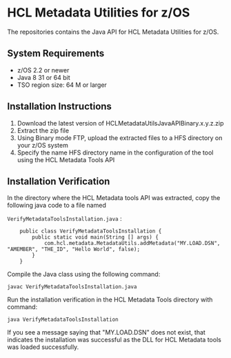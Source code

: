 HCL Metadata Utilities for z/OS
=======================================

The repositories contains the Java API for HCL Metadata Utilities for z/OS.

System Requirements
---------------------------
- z/OS 2.2 or newer
- Java 8 31 or 64 bit
- TSO region size: 64 M or larger

Installation Instructions
-----------------------------

1) Download the latest version of HCLMetadataUtilsJavaAPIBinary.x.y.z.zip
2) Extract the zip file
3) Using Binary mode FTP, upload the extracted files to a HFS directory on your z/OS system
4) Specify the name HFS directory name in the configuration of the tool using the HCL Metadata Tools API

Installation Verification
---------------------------

In the directory where the HCL Metadata tools API was extracted, copy the following java code to a file named 

`VerifyMetadataToolsInstallation.java` :

```
    public class VerifyMetadataToolsInstallation {
        public static void main(String [] args) {
            com.hcl.metadata.MetadataUtils.addMetadata("MY.LOAD.DSN", "AMEMBER", "THE_ID", "Hello World", false);
        }
    }
```

Compile the Java class using the following command:

`javac VerifyMetadataToolsInstallation.java`

Run the installation verification in the HCL Metadata Tools directory with command: 

`java VerifyMetadataToolsInstallation`

If you see a message saying that  "MY.LOAD.DSN" does not exist, that indicates the installation was successful as the DLL for HCL Metadata tools was loaded successfully.
